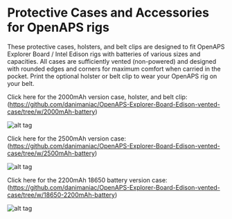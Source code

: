 # Protective Cases and Accessories for OpenAPS rigs

These protective cases, holsters, and belt clips are designed to fit OpenAPS Explorer Board / Intel Edison rigs with batteries of various sizes and capacities. All cases are sufficiently vented (non-powered) and designed with rounded edges and corners for maximum comfort when carried in the pocket. Print the optional holster or belt clip to wear your OpenAPS rig on your belt.

Click here for the 2000mAh version case, holster, and belt clip: (https://github.com/danimaniac/OpenAPS-Explorer-Board-Edison-vented-case/tree/w/2000mAh-battery)

![alt tag](https://github.com/danimaniac/OpenAPS-Explorer-Board-Edison-vented-case/blob/w/2000mAh-battery/OpenAPSExplorerBoardEdisonRigCase2017-02-22.PNG)

Click here for the 2500mAh version case: (https://github.com/danimaniac/OpenAPS-Explorer-Board-Edison-vented-case/tree/w/2500mAh-battery)

![alt tag](https://github.com/danimaniac/OpenAPS-Explorer-Board-Edison-vented-case/blob/w/2500mAh-battery/OpenAPSCase2500mAh2017-04-06.PNG)

Click here for the 2200mAh 18650 battery version case: (https://github.com/danimaniac/OpenAPS-Explorer-Board-Edison-vented-case/tree/w/18650-2200mAh-battery)

![alt tag](https://github.com/danimaniac/OpenAPS-Explorer-Board-Edison-vented-case/blob/w/18650-2200mAh-battery/OpenAPSCasE18650.PNG)
